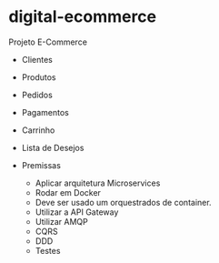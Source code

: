 # digital-ecommerce

Projeto E-Commerce

- Clientes
- Produtos
- Pedidos
- Pagamentos
- Carrinho
- Lista de Desejos

- Premissas
    - Aplicar arquitetura Microservices
    - Rodar em Docker
    - Deve ser usado um orquestrados de container.
    - Utilizar a API Gateway
    - Utilizar AMQP
    - CQRS
    - DDD
    - Testes
